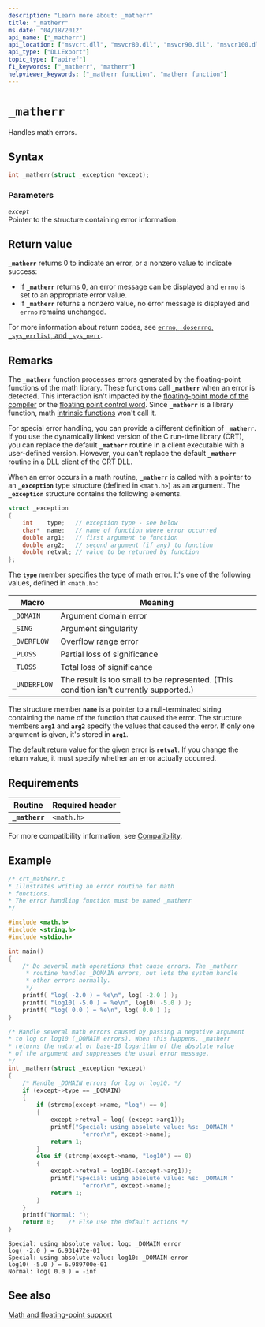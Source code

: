 ```yaml
---
description: "Learn more about: _matherr"
title: "_matherr"
ms.date: "04/18/2012"
api_name: ["_matherr"]
api_location: ["msvcrt.dll", "msvcr80.dll", "msvcr90.dll", "msvcr100.dll", "msvcr100_clr0400.dll", "msvcr110.dll", "msvcr110_clr0400.dll", "msvcr120.dll", "msvcr120_clr0400.dll", "ucrtbase.dll"]
api_type: ["DLLExport"]
topic_type: ["apiref"]
f1_keywords: ["_matherr", "matherr"]
helpviewer_keywords: ["_matherr function", "matherr function"]
---
```

# `_matherr`

Handles math errors.

## Syntax

```C
int _matherr(struct _exception *except);
```

### Parameters

*`except`*\
Pointer to the structure containing error information.

## Return value

**`_matherr`** returns 0 to indicate an error, or a nonzero value to indicate success:

- If **`_matherr`** returns 0, an error message can be displayed and `errno` is set to an appropriate error value.
- If **`_matherr`** returns a nonzero value, no error message is displayed and `errno` remains unchanged.

For more information about return codes, see [`errno`, `_doserrno`, `_sys_errlist`, and `_sys_nerr`](../errno-doserrno-sys-errlist-and-sys-nerr.md).

## Remarks

The **`_matherr`** function processes errors generated by the floating-point functions of the math library. These functions call **`_matherr`** when an error is detected. This interaction isn't impacted by the [floating-point mode of the compiler](../../build/reference/fp-specify-floating-point-behavior.md) or the [floating point control word](./control87-controlfp-control87-2.md). Since **`_matherr`** is a library function, math [intrinsic functions](../../intrinsics/compiler-intrinsics.md) won't call it.

For special error handling, you can provide a different definition of **`_matherr`**. If you use the dynamically linked version of the C run-time library (CRT), you can replace the default **`_matherr`** routine in a client executable with a user-defined version. However, you can't replace the default **`_matherr`** routine in a DLL client of the CRT DLL.

When an error occurs in a math routine, **`_matherr`** is called with a pointer to an **`_exception`** type structure (defined in `<math.h>`) as an argument. The **`_exception`** structure contains the following elements.

```C
struct _exception
{
    int    type;   // exception type - see below
    char*  name;   // name of function where error occurred
    double arg1;   // first argument to function
    double arg2;   // second argument (if any) to function
    double retval; // value to be returned by function
};
```

The **`type`** member specifies the type of math error. It's one of the following values, defined in `<math.h>`:

|Macro|Meaning|
|-|-|
| `_DOMAIN` | Argument domain error |
| `_SING` | Argument singularity |
| `_OVERFLOW` | Overflow range error |
| `_PLOSS` | Partial loss of significance |
| `_TLOSS` | Total loss of significance |
| `_UNDERFLOW` | The result is too small to be represented. (This condition isn't currently supported.) |

The structure member **`name`** is a pointer to a null-terminated string containing the name of the function that caused the error. The structure members **`arg1`** and **`arg2`** specify the values that caused the error. If only one argument is given, it's stored in **`arg1`**.

The default return value for the given error is **`retval`**. If you change the return value, it must specify whether an error actually occurred.

## Requirements

|Routine|Required header|
|-------------|---------------------|
|**`_matherr`**|`<math.h>`|

For more compatibility information, see [Compatibility](../compatibility.md).

## Example

```C
/* crt_matherr.c
* Illustrates writing an error routine for math
* functions. 
* The error handling function must be named _matherr
*/

#include <math.h>
#include <string.h>
#include <stdio.h>

int main()
{
    /* Do several math operations that cause errors. The _matherr
     * routine handles _DOMAIN errors, but lets the system handle
     * other errors normally.
     */
    printf( "log( -2.0 ) = %e\n", log( -2.0 ) );
    printf( "log10( -5.0 ) = %e\n", log10( -5.0 ) );
    printf( "log( 0.0 ) = %e\n", log( 0.0 ) );
}

/* Handle several math errors caused by passing a negative argument
* to log or log10 (_DOMAIN errors). When this happens, _matherr
* returns the natural or base-10 logarithm of the absolute value
* of the argument and suppresses the usual error message.
*/
int _matherr(struct _exception *except)
{
    /* Handle _DOMAIN errors for log or log10. */
    if (except->type == _DOMAIN)
    {
        if (strcmp(except->name, "log") == 0)
        {
            except->retval = log(-(except->arg1));
            printf("Special: using absolute value: %s: _DOMAIN "
                     "error\n", except->name);
            return 1;
        }
        else if (strcmp(except->name, "log10") == 0)
        {
            except->retval = log10(-(except->arg1));
            printf("Special: using absolute value: %s: _DOMAIN "
                     "error\n", except->name);
            return 1;
        }
    }
    printf("Normal: ");
    return 0;    /* Else use the default actions */
}
```

```Output
Special: using absolute value: log: _DOMAIN error
log( -2.0 ) = 6.931472e-01
Special: using absolute value: log10: _DOMAIN error
log10( -5.0 ) = 6.989700e-01
Normal: log( 0.0 ) = -inf
```

## See also

[Math and floating-point support](../floating-point-support.md)
